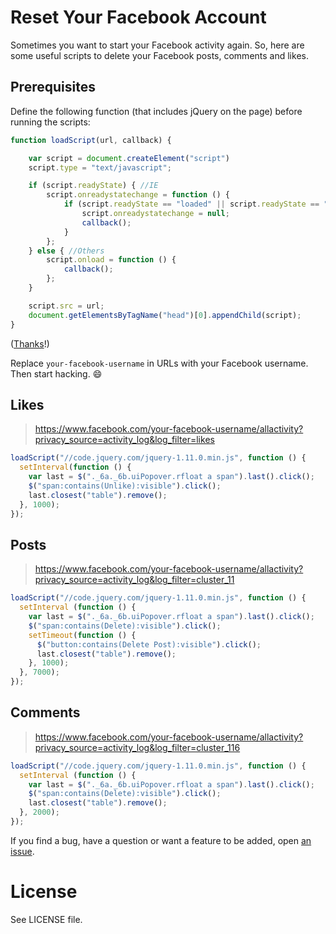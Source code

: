 Reset Your Facebook Account
===========================

Sometimes you want to start your Facebook activity again. So, here are some useful scripts to delete your Facebook posts, comments and likes.

## Prerequisites

Define the following function (that includes jQuery on the page) before running the scripts:

```js
function loadScript(url, callback) {

    var script = document.createElement("script")
    script.type = "text/javascript";

    if (script.readyState) { //IE
        script.onreadystatechange = function () {
            if (script.readyState == "loaded" || script.readyState == "complete") {
                script.onreadystatechange = null;
                callback();
            }
        };
    } else { //Others
        script.onload = function () {
            callback();
        };
    }

    script.src = url;
    document.getElementsByTagName("head")[0].appendChild(script);
}
```
([Thanks](http://www.jquery4u.com/javascript/dynamically-load-jquery-library-javascript/)!)

Replace `your-facebook-username` in URLs with your Facebook username. Then start hacking. :smile:

## Likes

> https://www.facebook.com/your-facebook-username/allactivity?privacy_source=activity_log&log_filter=likes

```js
loadScript("//code.jquery.com/jquery-1.11.0.min.js", function () {
  setInterval(function () {
    var last = $("._6a._6b.uiPopover.rfloat a span").last().click();
    $("span:contains(Unlike):visible").click();
    last.closest("table").remove();
  }, 1000);
});
```

## Posts

> https://www.facebook.com/your-facebook-username/allactivity?privacy_source=activity_log&log_filter=cluster_11

```js
loadScript("//code.jquery.com/jquery-1.11.0.min.js", function () {
  setInterval (function () {
    var last = $("._6a._6b.uiPopover.rfloat a span").last().click();
    $("span:contains(Delete):visible").click();
    setTimeout(function () {
      $("button:contains(Delete Post):visible").click();
      last.closest("table").remove();
    }, 1000);
  }, 7000);
});
```

## Comments

> https://www.facebook.com/your-facebook-username/allactivity?privacy_source=activity_log&log_filter=cluster_116

```js
loadScript("//code.jquery.com/jquery-1.11.0.min.js", function () {
  setInterval (function () {
    var last = $("._6a._6b.uiPopover.rfloat a span").last().click();
    $("span:contains(Delete):visible").click();
    last.closest("table").remove();
  }, 2000);
});
```

If you find a bug, have a question or want a feature to be added, open [an issue](https://github.com/IonicaBizau/reset-your-facebook-account/issues).

# License
See LICENSE file.
